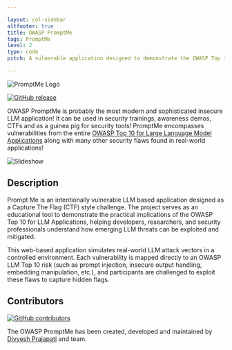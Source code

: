```yaml
---

layout: col-sidebar
altfooter: true
title: OWASP PromptMe
tags: PromptMe
level: 2
type: code
pitch: A vulnerable application designed to demonstrate the OWASP Top 10 for Large Language Model (LLM) Applications.

---
```


![PromptMe Logo](https://raw.githubusercontent.com/OWASP/www-project-promptme/refs/heads/main/assets/images/PromptMe_Logo_150.png)

[![GitHub release](https://raw.githubusercontent.com/OWASP/www-project-promptme/refs/heads/main/assets/images/PromptMe1.svg)](https://github.com/OWASP/www-project-promptme)

OWASP PromptMe is probably the most modern and sophisticated insecure LLM application! It can be used in security trainings, awareness demos, CTFs and as a guinea pig for security tools! PromptMe encompasses vulnerabilities from the entire [OWASP Top 10 for Large Language Model Applications](https://owasp.org/www-project-top-10-for-large-language-model-applications/) along with many other security flaws found in real-world applications!

![Slideshow](https://raw.githubusercontent.com/OWASP/www-project-promptme/refs/heads/main/assets/images/PromptMe2.gif)

## Description

Prompt Me is an intentionally vulnerable LLM based application designed as a Capture The Flag (CTF) style challenge. The project serves as an educational tool to demonstrate the practical implications of the OWASP Top 10 for LLM Applications, helping developers, researchers, and security professionals understand how emerging LLM threats can be exploited and mitigated.

This web-based application simulates real-world LLM attack vectors in a controlled environment. Each vulnerability is mapped directly to an OWASP LLM Top 10 risk (such as prompt injection, insecure output handling, embedding manipulation, etc.), and participants are challenged to exploit these flaws to capture hidden flags.

## Contributors

[![GitHub contributors](https://raw.githubusercontent.com/OWASP/www-project-promptme/refs/heads/main/assets/images/PromptMe_Contri.svg)](https://github.com/OWASP/www-project-promptme/graphs/contributors)

The OWASP PromptMe has been created, developed and maintained by [Divyesh Prajapati](mailto:divyesh.prajapati@owasp.org) and team.


